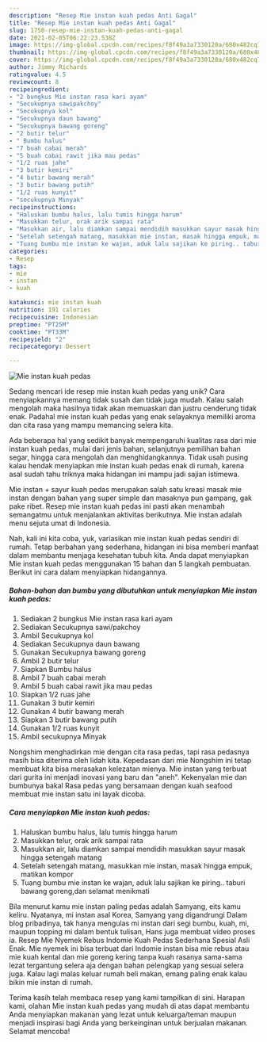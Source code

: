 ```yaml
---
description: "Resep Mie instan kuah pedas Anti Gagal"
title: "Resep Mie instan kuah pedas Anti Gagal"
slug: 1750-resep-mie-instan-kuah-pedas-anti-gagal
date: 2021-02-05T06:22:23.538Z
image: https://img-global.cpcdn.com/recipes/f8f49a3a7330120a/680x482cq70/mie-instan-kuah-pedas-foto-resep-utama.jpg
thumbnail: https://img-global.cpcdn.com/recipes/f8f49a3a7330120a/680x482cq70/mie-instan-kuah-pedas-foto-resep-utama.jpg
cover: https://img-global.cpcdn.com/recipes/f8f49a3a7330120a/680x482cq70/mie-instan-kuah-pedas-foto-resep-utama.jpg
author: Jimmy Richards
ratingvalue: 4.5
reviewcount: 8
recipeingredient:
- "2 bungkus Mie instan rasa kari ayam"
- "Secukupnya sawipakchoy"
- "Secukupnya kol"
- "Secukupnya daun bawang"
- "Secukupnya bawang goreng"
- "2 butir telur"
- " Bumbu halus"
- "7 buah cabai merah"
- "5 buah cabai rawit jika mau pedas"
- "1/2 ruas jahe"
- "3 butir kemiri"
- "4 butir bawang merah"
- "3 butir bawang putih"
- "1/2 ruas kunyit"
- "secukupnya Minyak"
recipeinstructions:
- "Haluskan bumbu halus, lalu tumis hingga harum"
- "Masukkan telur, orak arik sampai rata"
- "Masukkan air, lalu diamkan sampai mendidih masukkan sayur masak hingga setengah matang"
- "Setelah setengah matang, masukkan mie instan, masak hingga empuk, matikan kompor"
- "Tuang bumbu mie instan ke wajan, aduk lalu sajikan ke piring.. taburi bawang goreng,dan selamat menikmati"
categories:
- Resep
tags:
- mie
- instan
- kuah

katakunci: mie instan kuah 
nutrition: 191 calories
recipecuisine: Indonesian
preptime: "PT25M"
cooktime: "PT33M"
recipeyield: "2"
recipecategory: Dessert

---
```



![Mie instan kuah pedas](https://img-global.cpcdn.com/recipes/f8f49a3a7330120a/680x482cq70/mie-instan-kuah-pedas-foto-resep-utama.jpg)

Sedang mencari ide resep mie instan kuah pedas yang unik? Cara menyiapkannya memang tidak susah dan tidak juga mudah. Kalau salah mengolah maka hasilnya tidak akan memuaskan dan justru cenderung tidak enak. Padahal mie instan kuah pedas yang enak selayaknya memiliki aroma dan cita rasa yang mampu memancing selera kita.

Ada beberapa hal yang sedikit banyak mempengaruhi kualitas rasa dari mie instan kuah pedas, mulai dari jenis bahan, selanjutnya pemilihan bahan segar, hingga cara mengolah dan menghidangkannya. Tidak usah pusing kalau hendak menyiapkan mie instan kuah pedas enak di rumah, karena asal sudah tahu triknya maka hidangan ini mampu jadi sajian istimewa.

Mie instan + sayur kuah pedas merupakan salah satu kreasi masak mie instan dengan bahan yang super simple dan masaknya pun gampang, gak pake ribet. Resep mie instan kuah pedas ini pasti akan menambah semangatmu untuk menjalankan aktivitas berikutnya. Mie instan adalah menu sejuta umat di Indonesia.


Nah, kali ini kita coba, yuk, variasikan mie instan kuah pedas sendiri di rumah. Tetap berbahan yang sederhana, hidangan ini bisa memberi manfaat dalam membantu menjaga kesehatan tubuh kita. Anda dapat menyiapkan Mie instan kuah pedas menggunakan 15 bahan dan 5 langkah pembuatan. Berikut ini cara dalam menyiapkan hidangannya.

<!--inarticleads1-->

##### Bahan-bahan dan bumbu yang dibutuhkan untuk menyiapkan Mie instan kuah pedas:

1. Sediakan 2 bungkus Mie instan rasa kari ayam
1. Sediakan Secukupnya sawi/pakchoy
1. Ambil Secukupnya kol
1. Sediakan Secukupnya daun bawang
1. Gunakan Secukupnya bawang goreng
1. Ambil 2 butir telur
1. Siapkan  Bumbu halus
1. Ambil 7 buah cabai merah
1. Ambil 5 buah cabai rawit jika mau pedas
1. Siapkan 1/2 ruas jahe
1. Gunakan 3 butir kemiri
1. Gunakan 4 butir bawang merah
1. Siapkan 3 butir bawang putih
1. Gunakan 1/2 ruas kunyit
1. Ambil secukupnya Minyak


Nongshim menghadirkan mie dengan cita rasa pedas, tapi rasa pedasnya masih bisa diterima oleh lidah kita. Kepedasan dari mie Nongshim ini tetap membuat kita bisa merasakan kelezatan mienya. Mie instan yang terbuat dari gurita ini menjadi inovasi yang baru dan &#34;aneh&#34;. Kekenyalan mie dan bumbunya bakal Rasa pedas yang bersamaan dengan kuah seafood membuat mie instan satu ini layak dicoba. 

<!--inarticleads2-->

##### Cara menyiapkan Mie instan kuah pedas:

1. Haluskan bumbu halus, lalu tumis hingga harum
1. Masukkan telur, orak arik sampai rata
1. Masukkan air, lalu diamkan sampai mendidih masukkan sayur masak hingga setengah matang
1. Setelah setengah matang, masukkan mie instan, masak hingga empuk, matikan kompor
1. Tuang bumbu mie instan ke wajan, aduk lalu sajikan ke piring.. taburi bawang goreng,dan selamat menikmati


Bila menurut kamu mie instan paling pedas adalah Samyang, eits kamu keliru. Nyatanya, mi instan asal Korea, Samyang yang digandrungi Dalam blog pribadinya, tak hanya mengulas mi instan dari segi bumbu, kuah, mi, maupun topping mi dalam bentuk tulisan, Hans juga membuat video proses ia. Resep Mie Nyemek Rebus Indomie Kuah Pedas Sederhana Spesial Asli Enak. Mie nyemek ini bisa terbuat dari Indomie instan bisa mie rebus atau mie kuah kental dan mie goreng kering tanpa kuah rasanya sama-sama lezat tergantung selera aja dengan bahan pelengkap yang sesuai selera juga. Kalau lagi malas keluar rumah beli makan, emang paling enak kalau bikin mie instan di rumah. 

Terima kasih telah membaca resep yang kami tampilkan di sini. Harapan kami, olahan Mie instan kuah pedas yang mudah di atas dapat membantu Anda menyiapkan makanan yang lezat untuk keluarga/teman maupun menjadi inspirasi bagi Anda yang berkeinginan untuk berjualan makanan. Selamat mencoba!

